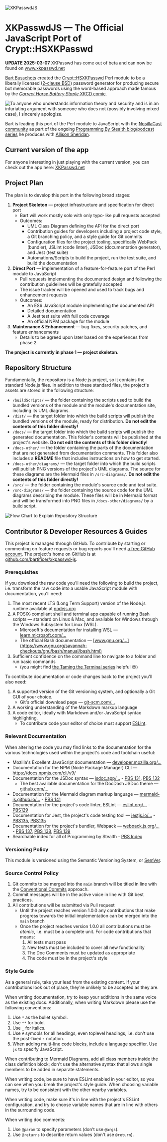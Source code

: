 ![XKPasswdJS](https://github.com/bartificer/xkpasswd-js/actions/workflows/xkpasswd.yml/badge.svg)

# XKPasswdJS — The Official JavaScript Port of Crypt::HSXKPasswd

__UPDATE 2025-03-07__ XKPasswd has come out of beta and can now be found on <a href="https://www.xkpasswd.net/">www.xkpasswd.net</a>


[Bart Busschots](https://www.bartb.ie/) created the [Crypt::HSXKPasswd](https://metacpan.org/pod/Crypt::HSXKPasswd) Perl module to be a liberally licensed ([2-clause BSD](https://opensource.org/licenses/BSD-2-Clause)) password generator for producing secure but memorable passwords using the word-based approach made famous by the [*Correct Horse Battery Staple* XKCD comic](https://xkcd.com/936/).

![To anyone who understands information theory and security and is in an infuriating argument with someone who does not (possibly involving mixed case), I sincerely apologize.](https://imgs.xkcd.com/comics/password_strength.png)

Bart is leading this port of the Perl module to JavaScript with the [NosillaCast community](https://podfeet.com/slack) as part of the ongoing [Programming By Stealth blog/podcast series](https://pbs.bartificer.net) he produces with [Allison Sheridan](https://www.podfeet.com/blog/about/).

## Current version of the app

For anyone interesting in just playing with the current version, you can check out the app here: <a href="https://www.xkpasswd.net/">XKPasswd.net</a>

## Project Plan

The plan is to develop this port in the following broad stages:

1. **Project Skeleton** — project infrastructure and specification for direct port
   * Bart will work mostly solo with only typo-like pull requests accepted
   * Outcomes:
     * UML Class Diagram defining the API for the direct port
     * Contribution guides for developers including a project code style, a Git branching policy, and a style guide for Git commits
     * Configuration files for the project tooling, specifically WebPack (bundler), JSLint (code linter), JSDoc (documentation generator), and Jest (test suite)
     * Automations/Scripts to build the project, run the test suite, and build the documentation
2. **Direct Port** — implementation of a feature-for-feature port of the Perl module to JavaScript
   * Pull requests implementing the documented design and following the contribution guidelines will be gratefully accepted
   * The issue tracker will be opened and used to track bugs and enhancement requests
   * Outcomes:
     * An ES6 JavaScript module implementing the documented API
     * Detailed documentation
     * A Jest test suite with full code coverage
     * An official NPM package for the module
3. **Maintenance & Enhancement** — bug fixes, security patches, and feature enhancements
   * Details to be agreed upon later based on the experiences from phase 2.

**The project is currently in phase 1 — project skeleton**.

## Repository Structure

Fundamentally, the repository is a Node.js project, so it contains the standard Node.js files. In addition to these standard files, the project's assets are stored in the following structure:

* `/buildScripts/` — the folder containing the scripts used to build the bundled versions of the module and the module's documentation site, including its UML diagrams.
* `/dist/` — the target folder into which the build scripts will publish the bundled versions of the module, ready for distribution. **Do not edit the contents of this folder directly!**
* `/docs/` — the target folder into which the build scripts will publish the generated documentation. This folder's contents will be published at the project's website. **Do not edit the contents of this folder directly!**
* `/docs-other/` — the folder containing the parts of the documentation that are not generated from documentation comments. This folder also includes a **README** file that includes instructions on how to get started.
* `/docs-other/diagrams/` — the target folder into which the build scripts will publish PNG versions of the project's UML diagrams. The source for these diagrams are the Mermaid files in `/src-diagrams/`. **Do not edit the contents of this folder directly!**
* `/src/` — the folder containing the module's source code and test suite.
* `/src-diagrams/` — the folder containing the source code for the UML diagrams describing the module. These files will be in Mermaid format and will be transformed into PNG files in `/docs-other/diagrams/` by a build script.

![Flow Chart to Explain Repository Structure](docs-other/diagrams/XKPasswdJS-docs-diagram.png)

## Contributor & Developer Resources & Guides

This project is managed through GitHub. To contribute by starting or commenting on feature requests or bug reports you'll need [a free GitHub account](https://github.com/signup). The project's home on GitHub is at [github.com/bartificer/xkpasswd-js](https://github.com/bartificer/xkpasswd-js/).

### Prerequisites

If you download the raw code you'll need the following to build the project, i.e. transform the raw code into a usable JavaScript module with documentation, you'll need:

1. The most recent LTS (Long Term Support) version of the Node.js runtime available at [nodejs.org](https://nodejs.org/)
2. A POSIX-compliant shell and terminal app capable of running Bash scripts — standard on Linux & Mac, and available for Windows through the Windows Subsystem for Linux (WSL).
   * Microsoft's documentation for installing WSL — [learn.microsoft.com/…](https://learn.microsoft.com/en-us/windows/wsl/install)
   * The official Bash documentation — [www.gnu.org/…](https://www.gnu.org/savannah-checkouts/gnu/bash/manual/bash.html)
3. Sufficient confidence on the command line to navigate to a folder and run basic commands
   * (you might find [the Taming the Terminal series](https://ttt.bartificer.net/book.html) helpful 😉)

To contribute documentation or code changes back to the project you'll also need:

1. A supported version of the Git versioning system, and optionally a Git GUI of your choice.
   * Git's official download page — [git-scm.com/…](https://git-scm.com/downloads)
2. A working understanding of the Markdown markup language
3. A code editor, ideally with Markdown and/or JavaScript syntax highlighting.
   * To contribute code your editor of choice must support [ESLint](https://eslint.org/).

### Relevant Documentation

When altering the code you may find links to the documentation for the various technologies used within the project's code and toolchain useful:

* Mozilla's Excellent JavaScript documentation — [developer.mozilla.org/…](https://developer.mozilla.org/en-US/docs/Web/JavaScript)
* Documentation for the NPM (Node Package Manager) CLI — https://docs.npmjs.com/cli/v9/
* Documentation for the JSDoc syntax — [jsdoc.app/…](https://jsdoc.app/) - [PBS 131](https://pbs.bartificer.net/pbs131), [PBS 132](https://pbs.bartificer.net/pbs132)
  * The best available documentation for the DocDash JSDoc theme — [github.com/…](https://github.com/clenemt/docdash)
* Documentation for the Mermaid diagram markup language — [mermaid-js.github.io/…](https://mermaid-js.github.io/mermaid/#/) - [PBS 141](https://pbs.bartificer.net/pbs141)
* Documentation for the project's code linter, ESLint — [eslint.org/…](https://eslint.org/docs/latest/) - [PBS129](https://pbs.bartificer.net/pbs129)
* Documentation for Jest, the project's code testing tool — [jestjs.io/…](https://jestjs.io/docs/getting-started) - [PBS135](https://pbs.bartificer.net/pbs136), [PBS135](https://pbs.bartificer.net/pbs136)
* Documentation for the project's bundler, Webpack — [webpack.js.org/…](https://webpack.js.org/concepts/) - [PBS 137](https://pbs.bartificer.net/pbs137), [PBS 138](https://pbs.bartificer.net/pbs138), [PBS 139](https://pbs.bartificer.net/pbs139)
* Searchable index for all of Programming by Stealth - [PBS Index](https://www.podfeet.com/blog/pbs-index/)

### Versioning Policy

This module is versioned using the Semantic Versioning System, or [SemVer](https://semver.org/).

### Source Control Policy

1. Git commits to be merged into the `main` branch will be titled in line with the [Conventional Commits](https://www.conventionalcommits.org/) approach.
2. Commit messages will be in the active voice in line with Git best practices.
3. All contributions will be submitted via Pull request
   * Until the project reaches version 1.0.0 any contributions that make progress towards the initial implementation can be merged into the `main` branch
   * Once the project reaches version 1.0.0 all contributions must be *atomic*, i.e. must be a complete unit. For code contributions that means:
     1. All tests must pass
     2. New tests must be included to cover all new functionality
     3. The Doc Comments must be updated as appropriate
     4. The code must be in the project's style

### Style Guide

As a general rule, take your lead from the existing content. If your contributions look out of place, they're unlikely to be accepted as they are.

When writing documentation, try to keep your additions in the same voice as the existing docs. Additionally, when writing Markdown please use the following conventions:

1. Use `*` as the bullet symbol.
2. Use `**` for bold.
3. Use `_` for italics.
4. Use `#` symobls for all headings, even toplevel headings, i.e. don't use the post-fixed `:` notation.
5. When adding multi-line code blocks, include a language specifier. Use `js` to specify JavaScript.

When contributing to Mermaid Diagrams, add all class members inside the class definition block; don't use the alternative syntax that allows single members to be added in separate statements.

When writing code, be sure to have ESLint enabled in your editor, so you can see when you break the project's style guide. When choosing variable names, try to be consistent with the other nearby variables.

When writing code, make sure it's in line with the project's ESLint configuration, and try to choose variable names that are in line with others in the surrounding code.

When writing doc comments:

1. Use `@param` to specify parameters (don't use `@args`).
2. Use `@returns` to describe return values (don't use `@return`).
